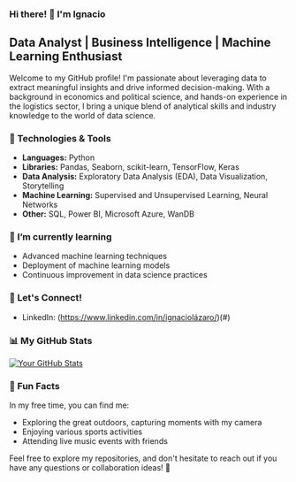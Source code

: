 

### Hi there! 👋 I'm Ignacio

## Data Analyst | Business Intelligence | Machine Learning Enthusiast

Welcome to my GitHub profile! I'm passionate about leveraging data to extract meaningful insights and drive informed decision-making. With a background in economics and political science, and hands-on experience in the logistics sector, I bring a unique blend of analytical skills and industry knowledge to the world of data science.

### 🔧 Technologies & Tools

- **Languages:** Python
- **Libraries:** Pandas, Seaborn, scikit-learn, TensorFlow, Keras
- **Data Analysis:** Exploratory Data Analysis (EDA), Data Visualization, Storytelling
- **Machine Learning:** Supervised and Unsupervised Learning, Neural Networks
- **Other:** SQL, Power BI, Microsoft Azure, WanDB

### 🌱 I’m currently learning

- Advanced machine learning techniques
- Deployment of machine learning models
- Continuous improvement in data science practices

### 🤝 Let's Connect!

- LinkedIn: (https://www.linkedin.com/in/ignaciolázaro/)(#)


### 📊 My GitHub Stats

[![Your GitHub Stats](https://github-readme-stats.vercel.app/api?username=ignalazaro&show_icons=true&hide=issues&hide_title=true&count_private=true&theme=radical)](https://github.com/ignalazaro)

### 🎉 Fun Facts

In my free time, you can find me:
- Exploring the great outdoors, capturing moments with my camera
- Enjoying various sports activities
- Attending live music events with friends

Feel free to explore my repositories, and don't hesitate to reach out if you have any questions or collaboration ideas! 🚀

